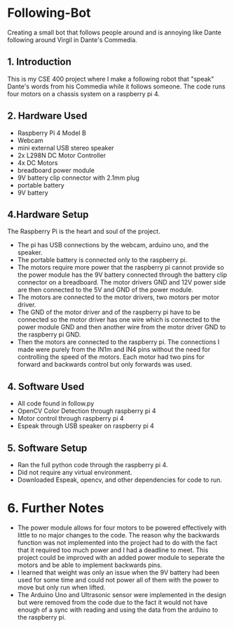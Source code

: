 # Following-Bot
Creating a small bot that follows people around and is annoying like Dante following around Virgil in Dante's Commedia.
## 1. Introduction
This is my CSE 400 project where I make a following robot that "speak" Dante's words from his Commedia while it follows someone. The code runs four motors on a chassis system on a raspberry pi 4.
## 2. Hardware Used
- Raspberry Pi 4 Model B
- Webcam
- mini external USB stereo speaker
- 2x L298N DC Motor Controller
- 4x DC Motors
- breadboard power module
- 9V battery clip connector with 2.1mm plug
- portable battery
- 9V battery
## 4.Hardware Setup
The Raspberry Pi is the heart and soul of the project. 
- The pi has USB connections by the webcam, arduino uno, and the speaker.
- The portable battery is connected only to the raspberry pi.
- The motors require more power that the raspberry pi cannot provide so the power module has the 9V battery connected through the battery clip connector on a breadboard. The motor drivers GND and 12V power side are then connected to the 5V and GND of the power module.
- The motors are connected to the motor drivers, two motors per motor driver.
- The GND of the motor driver and of the raspberry pi have to be connected so the motor driver has one wire which is connected to the power module GND and then another wire from the motor driver GND to the raspberry pi GND.
- Then the motors are connected to the raspberry pi. The connections I made were purely from the IN1m and IN4 pins without the need for controlling the speed of the motors. Each motor had two pins for forward and backwards control but only forwards was used. 
## 4. Software Used
- All code found in follow.py
- OpenCV Color Detection through raspberry pi 4
- Motor control through raspberry pi 4
- Espeak through USB speaker on raspberry pi 4
## 5. Software Setup
- Ran the full python code through the raspberry pi 4.
- Did not require any virtual environment.
- Downloaded Espeak, opencv, and other dependencies for code to run.
# 6. Further Notes
- The power module allows for four motors to be powered effectively with little to no major changes to the code. The reason why the backwards function was not implemented into the project had to do with the fact that it required too much power and I had a deadline to meet. This project could be improved with an added power module to seperate the motors and be able to implement backwards pins.
- I learned that weight was only an issue when the 9V battery had been used for some time and could not power all of them with the power to move but only run when lifted.
- The Arduino Uno and Ultrasonic sensor were implemented in the design but were removed from the code due to the fact it would not have enough of a sync with reading and using the data from the arduino to the raspberry pi.

